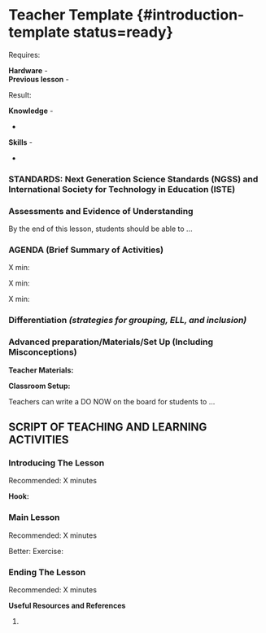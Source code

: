 # Teacher Template {#introduction-template status=ready}

<div class='requirements' markdown='1'>


Requires: 

**Hardware** -    
**Previous lesson** - 


Result: 

**Knowledge** - 

- <!--info-->


**Skills** - 

-  <!--info-->

</div>


### STANDARDS: Next Generation Science Standards (NGSS) and International Society for Technology in Education (ISTE)



### Assessments and Evidence of Understanding

By the end of this lesson, students should be able to ...

### AGENDA (Brief Summary of Activities)

X min: <!--insert time slot 1 (add or delete these as needed)-->

X min: <!--insert time slot 2 (add or delete these as needed)-->

X min: <!--insert time slot 3 (add or delete these as needed)-->

### Differentiation _(strategies for grouping, ELL, and inclusion)_


### Advanced preparation/Materials/Set Up (Including Misconceptions)

**Teacher Materials:**

**Classroom Setup:**

Teachers can write a DO NOW on the board for students to ...

## SCRIPT OF TEACHING AND LEARNING ACTIVITIES


### Introducing The Lesson

Recommended: X minutes

**Hook:**

### Main Lesson

Recommended: X minutes

Better: Exercise:

### Ending The Lesson

Recommended: X minutes


**Useful Resources and References**

1. <!--info-->